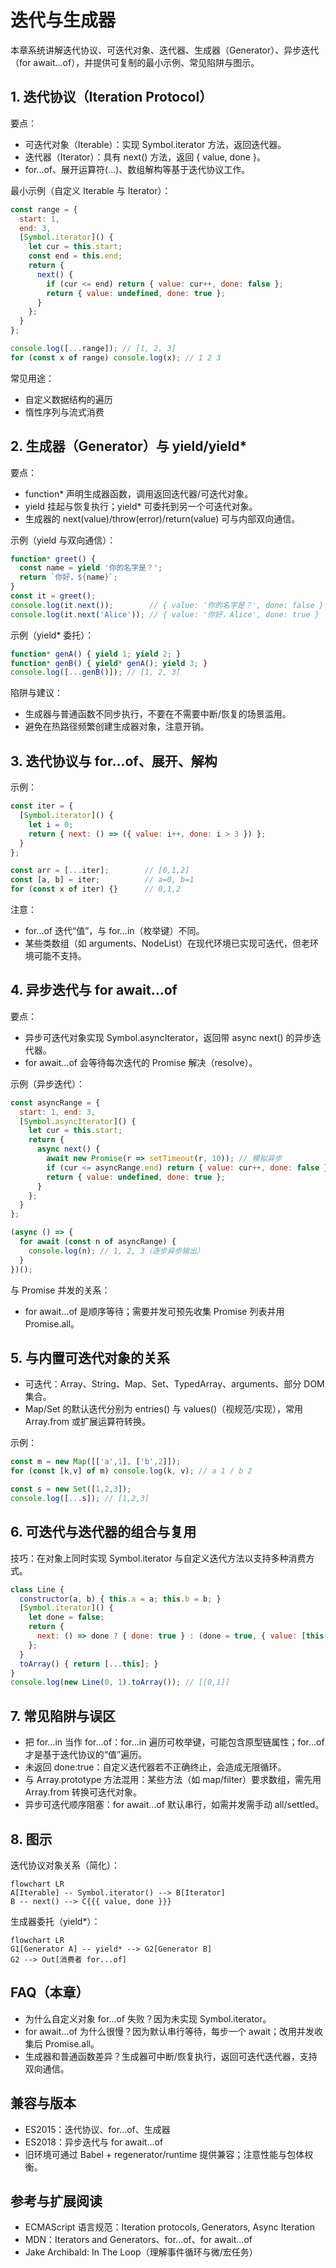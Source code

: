 # 迭代与生成器

本章系统讲解迭代协议、可迭代对象、迭代器、生成器（Generator）、异步迭代（for await...of），并提供可复制的最小示例、常见陷阱与图示。

## 1. 迭代协议（Iteration Protocol）

要点：
- 可迭代对象（Iterable）：实现 Symbol.iterator 方法，返回迭代器。
- 迭代器（Iterator）：具有 next() 方法，返回 { value, done }。
- for...of、展开运算符(...)、数组解构等基于迭代协议工作。

最小示例（自定义 Iterable 与 Iterator）：
```js
const range = {
  start: 1,
  end: 3,
  [Symbol.iterator]() {
    let cur = this.start;
    const end = this.end;
    return {
      next() {
        if (cur <= end) return { value: cur++, done: false };
        return { value: undefined, done: true };
      }
    };
  }
};

console.log([...range]); // [1, 2, 3]
for (const x of range) console.log(x); // 1 2 3
```

常见用途：
- 自定义数据结构的遍历
- 惰性序列与流式消费

## 2. 生成器（Generator）与 yield/yield*

要点：
- function* 声明生成器函数，调用返回迭代器/可迭代对象。
- yield 挂起与恢复执行；yield* 可委托到另一个可迭代对象。
- 生成器的 next(value)/throw(error)/return(value) 可与内部双向通信。

示例（yield 与双向通信）：
```js
function* greet() {
  const name = yield '你的名字是？';
  return `你好，${name}`;
}
const it = greet();
console.log(it.next());        // { value: '你的名字是？', done: false }
console.log(it.next('Alice')); // { value: '你好，Alice', done: true }
```

示例（yield* 委托）：
```js
function* genA() { yield 1; yield 2; }
function* genB() { yield* genA(); yield 3; }
console.log([...genB()]); // [1, 2, 3]
```

陷阱与建议：
- 生成器与普通函数不同步执行，不要在不需要中断/恢复的场景滥用。
- 避免在热路径频繁创建生成器对象，注意开销。

## 3. 迭代协议与 for...of、展开、解构

示例：
```js
const iter = {
  [Symbol.iterator]() {
    let i = 0;
    return { next: () => ({ value: i++, done: i > 3 }) };
  }
};

const arr = [...iter];        // [0,1,2]
const [a, b] = iter;          // a=0, b=1
for (const x of iter) {}      // 0,1,2
```

注意：
- for...of 迭代“值”，与 for...in（枚举键）不同。
- 某些类数组（如 arguments、NodeList）在现代环境已实现可迭代，但老环境可能不支持。

## 4. 异步迭代与 for await...of

要点：
- 异步可迭代对象实现 Symbol.asyncIterator，返回带 async next() 的异步迭代器。
- for await...of 会等待每次迭代的 Promise 解决（resolve）。

示例（异步迭代）：
```js
const asyncRange = {
  start: 1, end: 3,
  [Symbol.asyncIterator]() {
    let cur = this.start;
    return {
      async next() {
        await new Promise(r => setTimeout(r, 10)); // 模拟异步
        if (cur <= asyncRange.end) return { value: cur++, done: false };
        return { value: undefined, done: true };
      }
    };
  }
};

(async () => {
  for await (const n of asyncRange) {
    console.log(n); // 1, 2, 3（逐步异步输出）
  }
})();
```

与 Promise 并发的关系：
- for await...of 是顺序等待；需要并发可预先收集 Promise 列表并用 Promise.all。

## 5. 与内置可迭代对象的关系

- 可迭代：Array、String、Map、Set、TypedArray、arguments、部分 DOM 集合。
- Map/Set 的默认迭代分别为 entries() 与 values()（视规范/实现），常用 Array.from 或扩展运算符转换。

示例：
```js
const m = new Map([['a',1], ['b',2]]);
for (const [k,v] of m) console.log(k, v); // a 1 / b 2

const s = new Set([1,2,3]);
console.log([...s]); // [1,2,3]
```

## 6. 可迭代与迭代器的组合与复用

技巧：在对象上同时实现 Symbol.iterator 与自定义迭代方法以支持多种消费方式。
```js
class Line {
  constructor(a, b) { this.a = a; this.b = b; }
  [Symbol.iterator]() {
    let done = false;
    return {
      next: () => done ? { done: true } : (done = true, { value: [this.a, this.b], done: false })
    };
  }
  toArray() { return [...this]; }
}
console.log(new Line(0, 1).toArray()); // [[0,1]]
```

## 7. 常见陷阱与误区

- 把 for...in 当作 for...of：for...in 遍历可枚举键，可能包含原型链属性；for...of 才是基于迭代协议的“值”遍历。
- 未返回 done:true：自定义迭代器若不正确终止，会造成无限循环。
- 与 Array.prototype 方法混用：某些方法（如 map/filter）要求数组，需先用 Array.from 转换可迭代对象。
- 异步可迭代顺序阻塞：for await...of 默认串行，如需并发需手动 all/settled。

## 8. 图示

迭代协议对象关系（简化）：
```mermaid
flowchart LR
A[Iterable] -- Symbol.iterator() --> B[Iterator]
B -- next() --> C{{{ value, done }}}
```

生成器委托（yield*）：
```mermaid
flowchart LR
G1[Generator A] -- yield* --> G2[Generator B]
G2 --> Out[消费者 for...of]
```

## FAQ（本章）
- 为什么自定义对象 for...of 失败？因为未实现 Symbol.iterator。
- for await...of 为什么很慢？因为默认串行等待，每步一个 await；改用并发收集后 Promise.all。
- 生成器和普通函数差异？生成器可中断/恢复执行，返回可迭代迭代器，支持双向通信。

## 兼容与版本
- ES2015：迭代协议、for...of、生成器
- ES2018：异步迭代与 for await...of
- 旧环境可通过 Babel + regenerator/runtime 提供兼容；注意性能与包体权衡。

## 参考与扩展阅读
- ECMAScript 语言规范：Iteration protocols, Generators, Async Iteration
- MDN：Iterators and Generators、for...of、for await...of
- Jake Archibald: In The Loop（理解事件循环与微/宏任务）